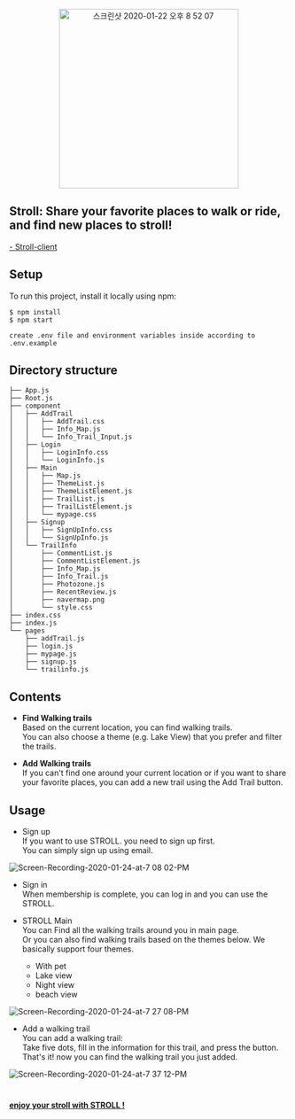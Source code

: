
<p align="center"> 
<img width="324" alt="스크린샷 2020-01-22 오후 8 52 07" src="https://user-images.githubusercontent.com/54742523/72894310-5a559600-3d5e-11ea-93b5-4f2bc0a4ab4e.png">
  
###
###

## Stroll: Share your favorite places to walk or ride, and find new places to stroll!

[- Stroll-client](https://github.com/shaqok/STROLL_client)
  
## Setup
To run this project, install it locally using npm:

```
$ npm install
$ npm start

create .env file and environment variables inside according to .env.example
```
## Directory structure

```
├── App.js
├── Root.js
├── component
│   ├── AddTrail
│   │   ├── AddTrail.css
│   │   ├── Info_Map.js
│   │   └── Info_Trail_Input.js
│   ├── Login
│   │   ├── LoginInfo.css
│   │   └── LoginInfo.js
│   ├── Main
│   │   ├── Map.js
│   │   ├── ThemeList.js
│   │   ├── ThemeListElement.js
│   │   ├── TrailList.js
│   │   ├── TrailListElement.js
│   │   └── mypage.css
│   ├── Signup
│   │   ├── SignUpInfo.css
│   │   └── SignUpInfo.js
│   └── TrailInfo
│       ├── CommentList.js
│       ├── CommentListElement.js
│       ├── Info_Map.js
│       ├── Info_Trail.js
│       ├── Photozone.js
│       ├── RecentReview.js
│       ├── navermap.png
│       └── style.css
├── index.css
├── index.js
└── pages
    ├── addTrail.js
    ├── login.js
    ├── mypage.js
    ├── signup.js
    └── trailinfo.js

```
  
## Contents

- **Find Walking trails**  
  Based on the current location, you can find walking trails.  
  You can also choose a theme (e.g. Lake View) that you prefer and filter the trails.

- **Add Walking trails**  
  If you can't find one around your current location or if you want to share your favorite places, you can add a new trail using the Add Trail button.
  

## Usage

- Sign up  
  If you want to use STROLL. you need to sign up first.  
  You can simply sign up using email.
  
![Screen-Recording-2020-01-24-at-7 08 02-PM](https://user-images.githubusercontent.com/54762756/73061594-df1aee00-3edd-11ea-950b-c95713967d04.gif)

- Sign in  
  When membership is complete, you can log in and you can use the STROLL.  
  
- STROLL Main  
  You can Find all the walking trails around you in main page.  
  Or you can also find walking trails based on the themes below.
  We basically support four themes.
  - With pet
  - Lake view
  - Night view
  - beach view

![Screen-Recording-2020-01-24-at-7 27 08-PM](https://user-images.githubusercontent.com/54762756/73062594-23a78900-3ee0-11ea-85f5-2e1c3ba526e5.gif)

- Add a walking trail  
  You can add a walking trail:  
  Take five dots, fill in the information for this trail, and press the button.  
  That's it! now you can find the walking trail you just added.
  
![Screen-Recording-2020-01-24-at-7 37 12-PM](https://user-images.githubusercontent.com/54762756/73063112-5e5df100-3ee1-11ea-9db2-f72ed7abc901.gif)
  
#
  
[**enjoy your stroll with STROLL !**](http://stroll1.s3-website.ap-northeast-2.amazonaws.com/)


